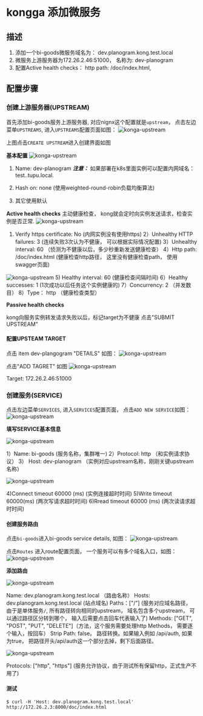 kongga 添加微服务
=====

## 描述

1. 添加一个bi-goods微服务域名为： dev.planogram.kong.test.local
2. 微服务上游服务器为172.26.2.46:51000， 名称为: dev-planogram
3. 配置Active health checks： http path: /doc/index.html, 


## 配置步骤

### 创建上游服务器(UPSTREAM)

首先添加bi-goods服务上游服务器, 对应nignx这个配置就是`upstream`， 点击左边菜单`UPSTREAMS`, 进入`UPSTREAMS`配置页面如图：
![konga-upstream](./img/konga-upstream.png)

上图点击`CREATE UPSTREAM`进入创建界面如图

**基本配置**
![konga-upstream](./img/konga-upstream-basic.png)
1) Name: dev-planogram
***注意：***
如果部署在k8s里面实例可以配置内网域名： test.<service-name>.tupu.local.

2) Hash on: none (使用weighted-round-robin负载均衡算法)
3) 其它使用默认

**Active health checks**
主动健康检查， kong就会定时向实例发送请求，检查实例是否正常.
![konga-upstream](./img/konga-upstream-active-health-check-1.png)

1) Verify https certificate: No (内网实例没有使用https)
2）Unhealthy HTTP failures: 3 (连续失败3次认为不健康， 可以根据实际情况配置)
3）Unhealthy interval: 60 （侦测为不健康以后，多少秒重新发送健康检查）
4）Http path: /doc/index.html (健康检查http路径， 这里没有健康检查path， 使用swagger页面)

![konga-upstream](./img/konga-upstream-active-health-check-2.png)
5) Healthy interval: 60 (健康检查间隔时间)
6）Healthy successes: 1 (1次成功以后任务这个实例健康的)
7）Concurrency: 2 （并发数目）
8）Type： http （健康检查类型）


**Passive health checks**

kong向服务实例转发请求失败以后，标记target为不健康
点击"SUBMIT UPSTREAM"

#### 配置UPSTEAM TARGET

点击 item dev-plangogram "DETAILS" 如图：
![konga-upstream](./img/konga-upstream-add-target.png)

点击"ADD TAGRET" 如图
![konga-upstream](./img/konga-upstream-add-target-detail.png)

Target: 172.26.2.46:51000


### 创建服务(SERVICE)

点击左边菜单`SERVICES`, 进入`SERVICES`配置页面， 点击`ADD NEW SERVICE`如图：
![konga-upstream](./img/konga-service.png)

**填写SERVICE基本信息**

![konga-upstream](./img/konga-service-new-1.png)

1）Name: bi-goods (服务名称，集群唯一)
2）Protocol: http （和实例请求协议）
3） Host: dev-planogram （实例对应upstream名称，刚刚关键upstream名称）

![konga-upstream](./img/konga-service-new-2.png)

4)Connect timeout 60000 (ms) (实例连接超时时间)
5)Write timeout 60000(ms) (两次写请求超时时间)
6)Rread timeout 60000 (ms) (两次读请求超时时间)


#### 创建服务路由

点击`bi-goods`进入bi-goods service details, 如图：
![konga-upstream](./img/konga-route.png)

点击`Routes` 进入route配置页面， 一个服务可以有多个域名入口，如图：
![konga-upstream](./img/konga-route-add.png)

**添加路由**

![konga-upstream](./img/konga-route-add-info-1.png)

Name: dev.planogram.kong.test.local （路由名称）
Hosts: dev.planogram.kong.test.local (站点域名)
Paths：["/"] (服务对应域名路径， 由于是单体服务`/`, 所有路径转向相同的upstream， 域名包含多个upstream， 可以通过路径区分转到哪个， 输入后需要点击回车代表输入了)
Methods: ["GET", "POST", "PUT", "DELETE"]（方法，这个服务需要处理http Methods， 需要逐个输入，按回车）
Strip Path: false。 路径转换。如果输入例如 /api/auth, 如果为true， 把路径开头/api/auth这一个部分去掉，剩下后面路径。

![konga-upstream](./img/konga-route-add-info-2.png)

Protocols: ["http", "https"] (服务允许协议，由于测试所有保留http，正式生产不用了)


#### 测试

```
$ curl -H 'Host: dev.planogram.kong.test.local' http://172.26.2.3:8000/doc/index.html
```


